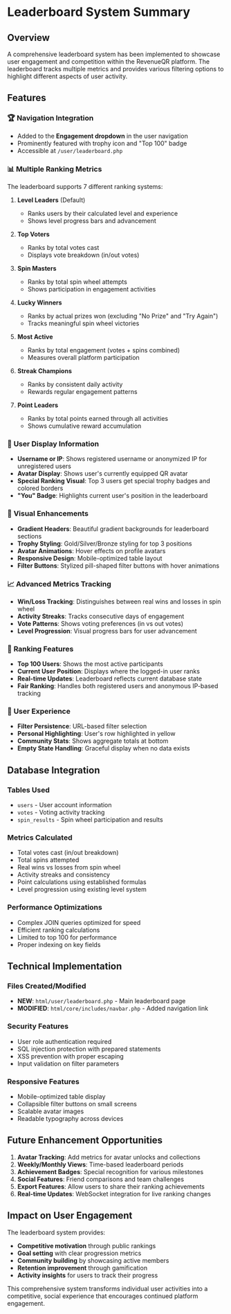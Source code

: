 # Leaderboard System Summary

## Overview
A comprehensive leaderboard system has been implemented to showcase user engagement and competition within the RevenueQR platform. The leaderboard tracks multiple metrics and provides various filtering options to highlight different aspects of user activity.

## Features

### 🏆 **Navigation Integration**
- Added to the **Engagement dropdown** in the user navigation
- Prominently featured with trophy icon and "Top 100" badge
- Accessible at `/user/leaderboard.php`

### 📊 **Multiple Ranking Metrics**
The leaderboard supports 7 different ranking systems:

1. **Level Leaders** (Default)
   - Ranks users by their calculated level and experience
   - Shows level progress bars and advancement

2. **Top Voters**
   - Ranks by total votes cast
   - Displays vote breakdown (in/out votes)

3. **Spin Masters**
   - Ranks by total spin wheel attempts
   - Shows participation in engagement activities

4. **Lucky Winners**
   - Ranks by actual prizes won (excluding "No Prize" and "Try Again")
   - Tracks meaningful spin wheel victories

5. **Most Active**
   - Ranks by total engagement (votes + spins combined)
   - Measures overall platform participation

6. **Streak Champions**
   - Ranks by consistent daily activity
   - Rewards regular engagement patterns

7. **Point Leaders**
   - Ranks by total points earned through all activities
   - Shows cumulative reward accumulation

### 👤 **User Display Information**
- **Username or IP**: Shows registered username or anonymized IP for unregistered users
- **Avatar Display**: Shows user's currently equipped QR avatar
- **Special Ranking Visual**: Top 3 users get special trophy badges and colored borders
- **"You" Badge**: Highlights current user's position in the leaderboard

### 🎨 **Visual Enhancements**
- **Gradient Headers**: Beautiful gradient backgrounds for leaderboard sections
- **Trophy Styling**: Gold/Silver/Bronze styling for top 3 positions
- **Avatar Animations**: Hover effects on profile avatars
- **Responsive Design**: Mobile-optimized table layout
- **Filter Buttons**: Stylized pill-shaped filter buttons with hover animations

### 📈 **Advanced Metrics Tracking**
- **Win/Loss Tracking**: Distinguishes between real wins and losses in spin wheel
- **Activity Streaks**: Tracks consecutive days of engagement
- **Vote Patterns**: Shows voting preferences (in vs out votes)
- **Level Progression**: Visual progress bars for user advancement

### 🏅 **Ranking Features**
- **Top 100 Users**: Shows the most active participants
- **Current User Position**: Displays where the logged-in user ranks
- **Real-time Updates**: Leaderboard reflects current database state
- **Fair Ranking**: Handles both registered users and anonymous IP-based tracking

### 📱 **User Experience**
- **Filter Persistence**: URL-based filter selection
- **Personal Highlighting**: User's row highlighted in yellow
- **Community Stats**: Shows aggregate totals at bottom
- **Empty State Handling**: Graceful display when no data exists

## Database Integration

### Tables Used
- `users` - User account information
- `votes` - Voting activity tracking
- `spin_results` - Spin wheel participation and results

### Metrics Calculated
- Total votes cast (in/out breakdown)
- Total spins attempted
- Real wins vs losses from spin wheel
- Activity streaks and consistency
- Point calculations using established formulas
- Level progression using existing level system

### Performance Optimizations
- Complex JOIN queries optimized for speed
- Efficient ranking calculations
- Limited to top 100 for performance
- Proper indexing on key fields

## Technical Implementation

### Files Created/Modified
- **NEW**: `html/user/leaderboard.php` - Main leaderboard page
- **MODIFIED**: `html/core/includes/navbar.php` - Added navigation link

### Security Features
- User role authentication required
- SQL injection protection with prepared statements
- XSS prevention with proper escaping
- Input validation on filter parameters

### Responsive Features
- Mobile-optimized table display
- Collapsible filter buttons on small screens
- Scalable avatar images
- Readable typography across devices

## Future Enhancement Opportunities

1. **Avatar Tracking**: Add metrics for avatar unlocks and collections
2. **Weekly/Monthly Views**: Time-based leaderboard periods
3. **Achievement Badges**: Special recognition for various milestones
4. **Social Features**: Friend comparisons and team challenges
5. **Export Features**: Allow users to share their ranking achievements
6. **Real-time Updates**: WebSocket integration for live ranking changes

## Impact on User Engagement

The leaderboard system provides:
- **Competitive motivation** through public rankings
- **Goal setting** with clear progression metrics
- **Community building** by showcasing active members
- **Retention improvement** through gamification
- **Activity insights** for users to track their progress

This comprehensive system transforms individual user activities into a competitive, social experience that encourages continued platform engagement. 